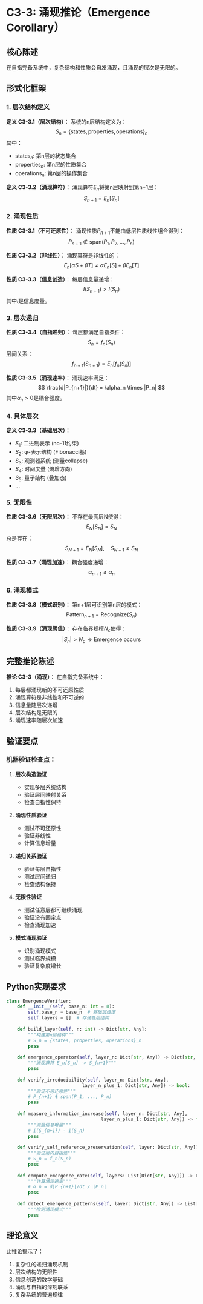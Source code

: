 # C3-3: 涌现推论（Emergence Corollary）

## 核心陈述

在自指完备系统中，复杂结构和性质会自发涌现，且涌现的层次是无限的。

## 形式化框架

### 1. 层次结构定义

**定义 C3-3.1（层次结构）**：
系统的n层结构定义为：
$$
S_n = \{\text{states}, \text{properties}, \text{operations}\}_n
$$
其中：
- $\text{states}_n$: 第n层的状态集合
- $\text{properties}_n$: 第n层的性质集合  
- $\text{operations}_n$: 第n层的操作集合

**定义 C3-3.2（涌现算符）**：
涌现算符$E_n$将第n层映射到第n+1层：
$$
S_{n+1} = E_n[S_n]
$$

### 2. 涌现性质

**性质 C3-3.1（不可还原性）**：
涌现性质$P_{n+1}$不能由低层性质线性组合得到：
$$
P_{n+1} \notin \text{span}(P_1, P_2, \ldots, P_n)
$$

**性质 C3-3.2（非线性）**：
涌现算符是非线性的：
$$
E_n[\alpha S + \beta T] \neq \alpha E_n[S] + \beta E_n[T]
$$

**性质 C3-3.3（信息创造）**：
每层信息量递增：
$$
I(S_{n+1}) > I(S_n)
$$
其中$I$是信息度量。

### 3. 层次递归

**性质 C3-3.4（自指递归）**：
每层都满足自指条件：
$$
S_n = f_n(S_n)
$$
层间关系：
$$
f_{n+1}(S_{n+1}) = E_n[f_n(S_n)]
$$

**性质 C3-3.5（涌现速率）**：
涌现速率满足：
$$
\frac{d|P_{n+1}|}{dt} = \alpha_n \times |P_n|
$$
其中$\alpha_n > 0$是耦合强度。

### 4. 具体层次

**定义 C3-3.3（基础层次）**：
- $S_1$: 二进制表示 (no-11约束)
- $S_2$: φ-表示结构 (Fibonacci基)
- $S_3$: 观测器系统 (测量collapse)
- $S_4$: 时间度量 (熵增方向)
- $S_5$: 量子结构 (叠加态)
- $\ldots$

### 5. 无限性

**性质 C3-3.6（无限层次）**：
不存在最高层N使得：
$$
E_N[S_N] = S_N
$$
总是存在：
$$
S_{N+1} = E_N[S_N], \quad S_{N+1} \neq S_N
$$

**性质 C3-3.7（涌现加速）**：
耦合强度递增：
$$
\alpha_{n+1} \geq \alpha_n
$$

### 6. 涌现模式

**性质 C3-3.8（模式识别）**：
第n+1层可识别第n层的模式：
$$
\text{Pattern}_{n+1} = \text{Recognize}(S_n)
$$

**性质 C3-3.9（涌现阈值）**：
存在临界规模$N_c$使得：
$$
|S_n| > N_c \Rightarrow \text{Emergence occurs}
$$

## 完整推论陈述

**推论 C3-3（涌现）**：
在自指完备系统中：
1. 每层都涌现新的不可还原性质
2. 涌现算符是非线性和不可逆的
3. 信息量随层次递增
4. 层次结构是无限的
5. 涌现速率随层次加速

## 验证要点

### 机器验证检查点：

1. **层次构造验证**
   - 实现多层系统结构
   - 验证层间映射关系
   - 检查自指性保持

2. **涌现性质验证**
   - 测试不可还原性
   - 验证非线性
   - 计算信息增量

3. **递归关系验证**
   - 验证每层自指性
   - 测试层间递归
   - 检查结构保持

4. **无限性验证**
   - 测试任意层都可继续涌现
   - 验证没有固定点
   - 检查涌现加速

5. **模式涌现验证**
   - 识别涌现模式
   - 测试临界规模
   - 验证复杂度增长

## Python实现要求

```python
class EmergenceVerifier:
    def __init__(self, base_n: int = 8):
        self.base_n = base_n  # 基础层维度
        self.layers = []  # 存储各层结构
        
    def build_layer(self, n: int) -> Dict[str, Any]:
        """构建第n层结构"""
        # S_n = {states, properties, operations}_n
        pass
        
    def emergence_operator(self, layer_n: Dict[str, Any]) -> Dict[str, Any]:
        """涌现算符 E_n[S_n] -> S_{n+1}"""
        pass
        
    def verify_irreducibility(self, layer_n: Dict[str, Any], 
                            layer_n_plus_1: Dict[str, Any]) -> bool:
        """验证不可还原性"""
        # P_{n+1} ∉ span(P_1, ..., P_n)
        pass
        
    def measure_information_increase(self, layer_n: Dict[str, Any],
                                   layer_n_plus_1: Dict[str, Any]) -> float:
        """测量信息增量"""
        # I(S_{n+1}) - I(S_n)
        pass
        
    def verify_self_reference_preservation(self, layer: Dict[str, Any]) -> bool:
        """验证层内自指性"""
        # S_n = f_n(S_n)
        pass
        
    def compute_emergence_rate(self, layers: List[Dict[str, Any]]) -> List[float]:
        """计算涌现速率"""
        # α_n = d|P_{n+1}|/dt / |P_n|
        pass
        
    def detect_emergence_patterns(self, layer: Dict[str, Any]) -> List[Any]:
        """检测涌现模式"""
        pass
```

## 理论意义

此推论揭示了：
1. 复杂性的递归涌现机制
2. 层次结构的无限性
3. 信息创造的数学基础
4. 涌现与自指的深刻联系
5. 复杂系统的普遍规律